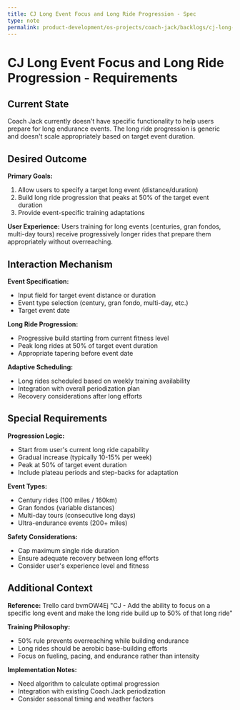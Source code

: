```yaml
---
title: CJ Long Event Focus and Long Ride Progression - Spec
type: note
permalink: product-development/os-projects/coach-jack/backlogs/cj-long-event-focus-and-long-ride-progression-spec
---
```


# CJ Long Event Focus and Long Ride Progression - Requirements

## Current State

Coach Jack currently doesn't have specific functionality to help users prepare for long endurance events. The long ride progression is generic and doesn't scale appropriately based on target event duration.

## Desired Outcome  

**Primary Goals:**
1. Allow users to specify a target long event (distance/duration)
2. Build long ride progression that peaks at 50% of the target event duration
3. Provide event-specific training adaptations

**User Experience:** Users training for long events (centuries, gran fondos, multi-day tours) receive progressively longer rides that prepare them appropriately without overreaching.

## Interaction Mechanism

**Event Specification:**
- Input field for target event distance or duration
- Event type selection (century, gran fondo, multi-day, etc.)
- Target event date

**Long Ride Progression:**
- Progressive build starting from current fitness level
- Peak long rides at 50% of target event duration
- Appropriate tapering before event date

**Adaptive Scheduling:**
- Long rides scheduled based on weekly training availability
- Integration with overall periodization plan
- Recovery considerations after long efforts

## Special Requirements

**Progression Logic:**
- Start from user's current long ride capability
- Gradual increase (typically 10-15% per week)
- Peak at 50% of target event duration
- Include plateau periods and step-backs for adaptation

**Event Types:**
- Century rides (100 miles / 160km)
- Gran fondos (variable distances)
- Multi-day tours (consecutive long days)
- Ultra-endurance events (200+ miles)

**Safety Considerations:**
- Cap maximum single ride duration
- Ensure adequate recovery between long efforts
- Consider user's experience level and fitness

## Additional Context

**Reference:** Trello card bvmOW4Ej "CJ - Add the ability to focus on a specific long event and make the long ride build up to 50% of that long ride"

**Training Philosophy:**
- 50% rule prevents overreaching while building endurance
- Long rides should be aerobic base-building efforts
- Focus on fueling, pacing, and endurance rather than intensity

**Implementation Notes:**
- Need algorithm to calculate optimal progression
- Integration with existing Coach Jack periodization
- Consider seasonal timing and weather factors